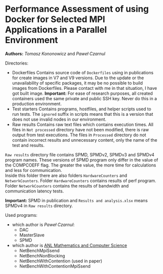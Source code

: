 # Performance Assessment of using Docker for Selected MPI Applications in a Parallel Environment

**Authors:** _Tomasz Kononowicz_ and _Paweł Czarnul_

Directories:
 - Dockerfiles
Contains source code of `Dockerfiles` using in publications for create images in V7 and V9 versions. Due to the update or the unavailability of specific packages, it may be no possible to build images from Dockerfiles. Please contact with me in that situation, I have got built image.
**Important:** For ease of research purposes, all created containers used the same private and public SSH key. Never do this in a production environment.
 - Test starters
Contains programs, hostfiles, and helper scripts used to run tests. The `ignored` suffix in scripts means that this is a version that does not use invalid nodes in our environment.
 - Raw results
Contains raw text files which contains execution times. All files in `Not processed` directory have not been modified, there is raw output from test executions. The files in `Processed` directory do not contain incorrect results and unnecessary content, only the name of the test and results.

`Raw results` directory file contains SPMD, SPMDv2, SPMDv3 and SPMDv4 program names. These versions of SPMD program only differ in the value of the COMPCOEFF flag. The greater the value, the more time for calculations and less for communication. \
Inside this folder there are also folders `HardwareCounters` and `NetworkCounters`. Folder `HardwareCounters` contains results of perf program. Folder `NetworkCounters` contains the results of bandwidth and communication latency tests.

**Important:** SPMD in publication and `Results and analysis.xlsx` means SPMDv4 in `Raw results` directory.

Used programs: 
 - which author is _Paweł Czarnul_:
   - DAC
   - MasterSlave
   - SPMD 
 - which author is [ANL Mathematics and Computer Science](https://www.mcs.anl.gov/research/projects/mpi/tutorial/mpiexmpl/src3/pingpong/C/main.html)
   - NetBenchMpiSsend
   - NetBenchNonBlocking
   - NetBenchWithContention (used in paper)
   - NetBenchWithContentionMpiSsend

